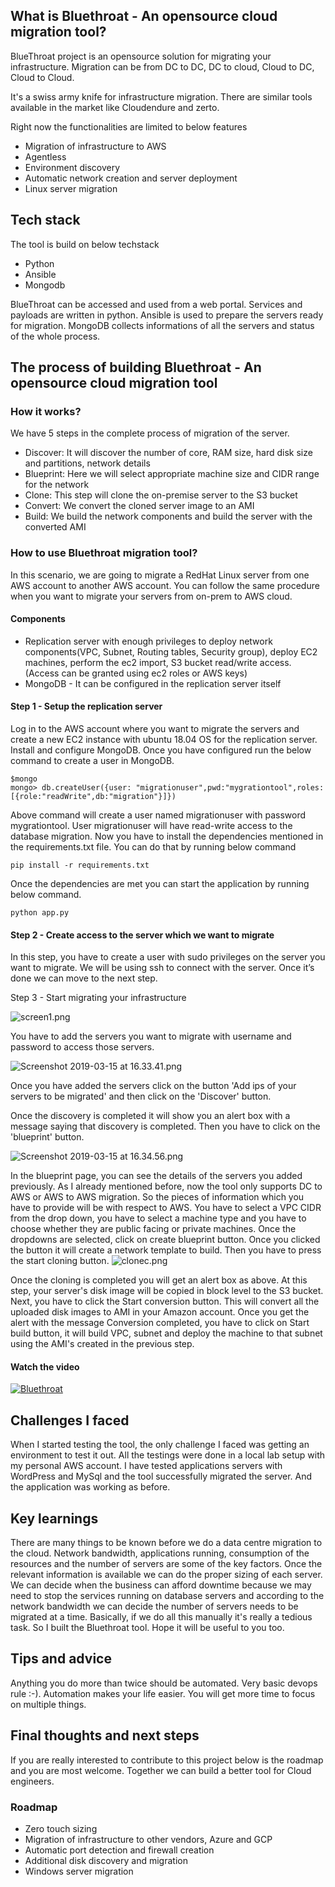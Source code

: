 
## What is Bluethroat - An opensource cloud migration tool?
BlueThroat project is an opensource solution for migrating your infrastructure. Migration can be from DC to DC, DC to cloud, Cloud to DC, Cloud to Cloud.

It's a swiss army knife for infrastructure migration. There are similar tools available in the market like Cloudendure and zerto.

Right now the functionalities are limited to below features

- Migration of infrastructure to AWS
- Agentless
- Environment discovery
- Automatic network creation and server deployment
- Linux server migration


## Tech stack
The tool is build on below techstack
- Python
- Ansible
- Mongodb

BlueThroat can be accessed and used from a web portal. Services and payloads are written in python. 
Ansible is used to prepare the servers ready for migration.
MongoDB collects informations of all the servers and status of the whole process.

## The process of building Bluethroat - An opensource cloud migration tool
### How it works?

We have 5 steps in the complete process of migration of the server.

- Discover: It will discover the number of core, RAM size, hard disk size and partitions, network details
- Blueprint: Here we will select appropriate machine size and CIDR range for the network
- Clone: This step will clone the on-premise server to the S3 bucket
- Convert: We convert the cloned server image to an AMI
- Build: We build the network components and build the server with the converted AMI

### How to use Bluethroat migration tool?
In this scenario, we are going to migrate a RedHat Linux server from one AWS account to another AWS account.
You can follow the same procedure when you want to migrate your servers from on-prem to AWS cloud.

#### Components
- Replication server with enough privileges to deploy network components(VPC, Subnet, Routing tables, Security group), deploy EC2 machines,
  perform the ec2 import, S3 bucket read/write access. (Access can be granted using ec2 roles or AWS keys)
- MongoDB - It can be configured in the replication server itself

#### Step 1 - Setup the replication server

Log in to the AWS account where you want to migrate the servers and create a new EC2 instance with ubuntu 18.04 OS for the replication server.
Install and configure MongoDB. Once you have configured run the below command to create a user in MongoDB.
```
$mongo
mongo> db.createUser({user: "migrationuser",pwd:"mygrationtool",roles:[{role:"readWrite",db:"migration"}]})
```

Above command will create a user named migrationuser with password mygrationtool. User migrationuser will have read-write access to the database migration.
Now you have to install the dependencies mentioned in the requirements.txt file.
You can do that by running below command
```
pip install -r requirements.txt
```
Once the dependencies are met you can start the application by running below command.

```
python app.py
```

#### Step 2 - Create access to the server which we want to migrate

In this step, you have to create a user with sudo privileges on the server you want to migrate.
We will be using ssh to connect with the server. Once it’s done we can move to the next step.

Step 3 - Start migrating your infrastructure

![screen1.png](https://cdn.filestackcontent.com/CxvO2ny8RUGKLQqBj19d)

You have to add the servers you want to migrate with username and password to access those servers.

![Screenshot 2019-03-15 at 16.33.41.png](https://cdn.filestackcontent.com/axq00VN8Rvu1CXjFYRpt)

Once you have added the servers click on the button 'Add ips of your servers to be migrated' and then click on the 'Discover' button.

Once the discovery is completed it will show you an alert box with a message saying that discovery is completed. Then you have to click on the 'blueprint' button.

![Screenshot 2019-03-15 at 16.34.56.png](https://cdn.filestackcontent.com/lRj7qlsiSLCLocylyy2D)

In the blueprint page, you can see the details of the servers you added previously.
As I already mentioned before, now the tool only supports DC to AWS or AWS to AWS migration. So the pieces of information which you have to provide will be with respect to AWS. You have to select a VPC CIDR from the drop down, you have to select a machine type and you have to choose whether they are public facing or private machines. Once the dropdowns are selected, click on create blueprint button. Once you clicked the button it will create a network template to build.
Then you have to press the start cloning button.
![clonec.png](https://cdn.filestackcontent.com/aCaWS9I9T9GI5UjKnmRg)

Once the cloning is completed you will get an alert box as above. At this step, your server's disk image will be copied in block level to the S3 bucket.
Next, you have to click the Start conversion button. This will convert all the uploaded disk images to AMI in your Amazon account.
Once you get the alert with the message Conversion completed, you have to click on Start build button, it will build VPC, subnet and deploy the machine to that subnet using the AMI's created in the previous step.

#### Watch the video
[![Bluethroat](http://img.youtube.com/vi/xvpGDWLigW0/0.jpg)](http://www.youtube.com/watch?v=xvpGDWLigW0 "Bluethroat")

## Challenges I faced
When I  started testing the tool, the only challenge I faced was getting an environment to test it out. All the testings were done in a local lab setup with my personal AWS account. I have tested applications servers with WordPress and MySql and the tool successfully migrated the server. And the application was working as before.

## Key learnings
There are many things to be known before we do a data centre migration to the cloud. Network bandwidth, applications running, consumption of the resources and the number of servers are some of the key factors. Once the relevant information is available we can do the proper sizing of each server. We can decide when the business can afford downtime because we may need to stop the services running on database servers and according to the network bandwidth we can decide the number of servers needs to be migrated at a time.
Basically, if we do all this manually it's really a tedious task. So I built the Bluethroat tool. Hope it will be useful to you too.

## Tips and advice
Anything you do more than twice should be automated. Very basic devops rule :-).  Automation makes your life easier. You will get more time to focus on multiple things.

## Final thoughts and next steps
If you are really interested to contribute to this project below is the roadmap and you are most welcome. Together we can build a better tool for Cloud engineers.

### Roadmap 
- Zero touch sizing
- Migration of infrastructure to other vendors, Azure and GCP
- Automatic port detection and firewall creation
- Additional disk discovery and migration
- Windows server migration

